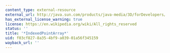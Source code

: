 ```yaml
---
content_type: external-resource
external_url: http://java.sun.com/products/java-media/3D/forDevelopers/J3D_1_2_API/j3dapi/javax/media/j3d/IndexedPointArray.html
has_external_license_warning: true
license: https://en.wikipedia.org/wiki/All_rights_reserved
status: ''
title: '*IndexedPointArray*'
uid: f03cf827-8a35-4bf9-a039-01a56f345159
wayback_url: ''
---
```

